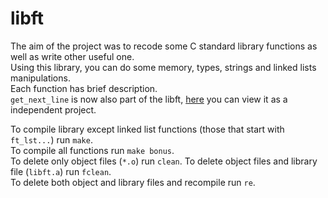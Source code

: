 # libft

The aim of the project was to recode some C standard library functions as well as write other useful one.\
Using this library, you can do some memory, types, strings and linked lists manipulations.\
Each function has brief description.\
`get_next_line` is now also part of the libft, [here](https://github.com/linpoa/get_next_line) you can view it as a independent project.

To compile library except linked list functions (those that start with `ft_lst...`) run `make`.\
To compile all functions run `make bonus`.\
To delete only object files (`*.o`) run `clean`. To delete object files and library file (`libft.a`) run `fclean`.\
To delete both object and library files and recompile run `re`.
